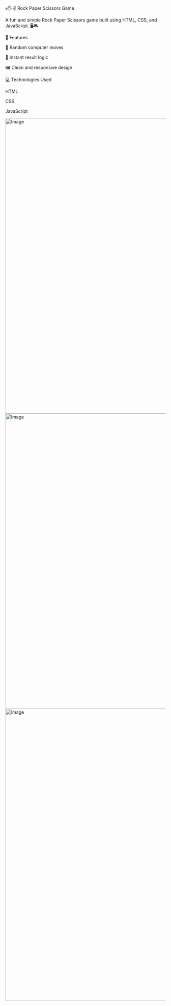 ✊🖐✌ Rock Paper Scissors Game

A fun and simple Rock Paper Scissors game built using HTML, CSS, and JavaScript. 🖥️🎮


🔧 Features

🎲 Random computer moves

🧠 Instant result logic

🖼️ Clean and responsive design


💻 Technologies Used

HTML

CSS

JavaScript 


<img width="1918" height="926" alt="Image" src="https://github.com/user-attachments/assets/d87ad760-5218-4bfb-8128-b1ed0cf2fb3a" />

<img width="1919" height="926" alt="Image" src="https://github.com/user-attachments/assets/d3e78181-e215-43a8-aafd-26c20281d47c" />

<img width="1919" height="916" alt="Image" src="https://github.com/user-attachments/assets/ffb0b866-7065-4758-b8c6-184c55c6000e" />
